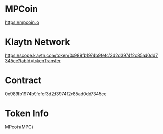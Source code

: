 # MPCoin
https://mpcoin.io
# Klaytn Network
https://scope.klaytn.com/token/0x989fb1974b9fefcf3d2d3974f2c85ad0dd7345ce?tabId=tokenTransfer
# Contract
0x989fb1974b9fefcf3d2d3974f2c85ad0dd7345ce
# Token Info
MPcoin(MPC)
